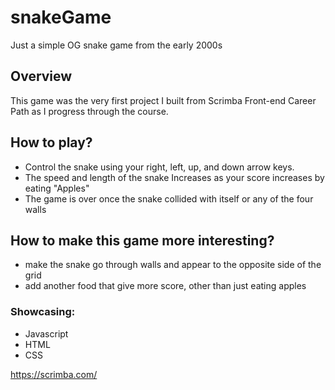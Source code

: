 # snakeGame
Just a simple OG snake game from the early 2000s

## Overview
This game was the very first project I built from Scrimba Front-end Career Path as I progress through the course.

## How to play?
- Control the snake using your right, left, up, and down arrow keys.
- The speed and length of the snake Increases as your score increases by eating "Apples"
- The game is over once the snake collided with itself or any of the four walls

## How to make this game more interesting?
- make the snake go through walls and appear to the opposite side of the grid
- add another food that give more score, other than just eating apples

### Showcasing:
- Javascript
- HTML
- CSS

https://scrimba.com/
